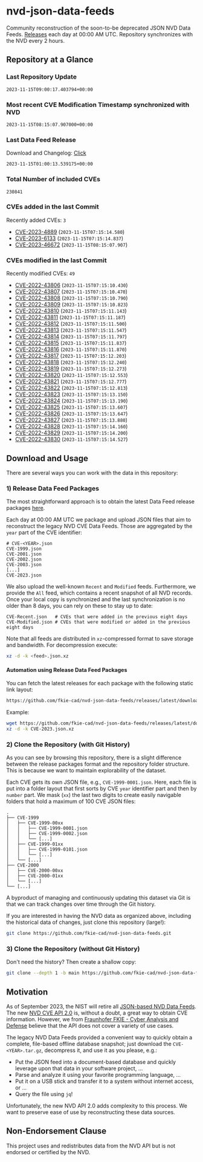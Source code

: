 # nvd-json-data-feeds

Community reconstruction of the soon-to-be deprecated JSON NVD Data Feeds. 
[Releases](https://github.com/fkie-cad/nvd-json-data-feeds/releases/latest) each day at 00:00 AM UTC.
Repository synchronizes with the NVD every 2 hours.

## Repository at a Glance

### Last Repository Update

```plain
2023-11-15T09:00:17.403794+00:00
```

### Most recent CVE Modification Timestamp synchronized with NVD

```plain
2023-11-15T08:15:07.907000+00:00
```

### Last Data Feed Release

Download and Changelog: [Click](https://github.com/fkie-cad/nvd-json-data-feeds/releases/latest)

```plain
2023-11-15T01:00:13.539175+00:00
```

### Total Number of included CVEs

```plain
230841
```

### CVEs added in the last Commit

Recently added CVEs: `3`

* [CVE-2023-4889](CVE-2023/CVE-2023-48xx/CVE-2023-4889.json) (`2023-11-15T07:15:14.580`)
* [CVE-2023-6133](CVE-2023/CVE-2023-61xx/CVE-2023-6133.json) (`2023-11-15T07:15:14.837`)
* [CVE-2023-46672](CVE-2023/CVE-2023-466xx/CVE-2023-46672.json) (`2023-11-15T08:15:07.907`)


### CVEs modified in the last Commit

Recently modified CVEs: `49`

* [CVE-2022-43806](CVE-2022/CVE-2022-438xx/CVE-2022-43806.json) (`2023-11-15T07:15:10.430`)
* [CVE-2022-43807](CVE-2022/CVE-2022-438xx/CVE-2022-43807.json) (`2023-11-15T07:15:10.470`)
* [CVE-2022-43808](CVE-2022/CVE-2022-438xx/CVE-2022-43808.json) (`2023-11-15T07:15:10.790`)
* [CVE-2022-43809](CVE-2022/CVE-2022-438xx/CVE-2022-43809.json) (`2023-11-15T07:15:10.823`)
* [CVE-2022-43810](CVE-2022/CVE-2022-438xx/CVE-2022-43810.json) (`2023-11-15T07:15:11.143`)
* [CVE-2022-43811](CVE-2022/CVE-2022-438xx/CVE-2022-43811.json) (`2023-11-15T07:15:11.187`)
* [CVE-2022-43812](CVE-2022/CVE-2022-438xx/CVE-2022-43812.json) (`2023-11-15T07:15:11.500`)
* [CVE-2022-43813](CVE-2022/CVE-2022-438xx/CVE-2022-43813.json) (`2023-11-15T07:15:11.547`)
* [CVE-2022-43814](CVE-2022/CVE-2022-438xx/CVE-2022-43814.json) (`2023-11-15T07:15:11.797`)
* [CVE-2022-43815](CVE-2022/CVE-2022-438xx/CVE-2022-43815.json) (`2023-11-15T07:15:11.837`)
* [CVE-2022-43816](CVE-2022/CVE-2022-438xx/CVE-2022-43816.json) (`2023-11-15T07:15:11.870`)
* [CVE-2022-43817](CVE-2022/CVE-2022-438xx/CVE-2022-43817.json) (`2023-11-15T07:15:12.203`)
* [CVE-2022-43818](CVE-2022/CVE-2022-438xx/CVE-2022-43818.json) (`2023-11-15T07:15:12.240`)
* [CVE-2022-43819](CVE-2022/CVE-2022-438xx/CVE-2022-43819.json) (`2023-11-15T07:15:12.273`)
* [CVE-2022-43820](CVE-2022/CVE-2022-438xx/CVE-2022-43820.json) (`2023-11-15T07:15:12.553`)
* [CVE-2022-43821](CVE-2022/CVE-2022-438xx/CVE-2022-43821.json) (`2023-11-15T07:15:12.777`)
* [CVE-2022-43822](CVE-2022/CVE-2022-438xx/CVE-2022-43822.json) (`2023-11-15T07:15:12.813`)
* [CVE-2022-43823](CVE-2022/CVE-2022-438xx/CVE-2022-43823.json) (`2023-11-15T07:15:13.150`)
* [CVE-2022-43824](CVE-2022/CVE-2022-438xx/CVE-2022-43824.json) (`2023-11-15T07:15:13.190`)
* [CVE-2022-43825](CVE-2022/CVE-2022-438xx/CVE-2022-43825.json) (`2023-11-15T07:15:13.607`)
* [CVE-2022-43826](CVE-2022/CVE-2022-438xx/CVE-2022-43826.json) (`2023-11-15T07:15:13.647`)
* [CVE-2022-43827](CVE-2022/CVE-2022-438xx/CVE-2022-43827.json) (`2023-11-15T07:15:13.880`)
* [CVE-2022-43828](CVE-2022/CVE-2022-438xx/CVE-2022-43828.json) (`2023-11-15T07:15:14.160`)
* [CVE-2022-43829](CVE-2022/CVE-2022-438xx/CVE-2022-43829.json) (`2023-11-15T07:15:14.200`)
* [CVE-2022-43830](CVE-2022/CVE-2022-438xx/CVE-2022-43830.json) (`2023-11-15T07:15:14.527`)


## Download and Usage

There are several ways you can work with the data in this repository:

### 1) Release Data Feed Packages

The most straightforward approach is to obtain the latest Data Feed release packages [here](https://github.com/fkie-cad/nvd-json-data-feeds/releases/latest).

Each day at 00:00 AM UTC we package and upload JSON files that aim to reconstruct the legacy NVD CVE Data Feeds.
Those are aggregated by the `year` part of the CVE identifier:

```
# CVE-<YEAR>.json
CVE-1999.json
CVE-2001.json
CVE-2002.json
CVE-2003.json
[...]
CVE-2023.json
```

We also upload the well-known `Recent` and `Modified` feeds.
Furthermore, we provide the `All` feed, which contains a recent snapshot of all NVD records.
Once your local copy is synchronized and the last synchronization is no older than 8 days, you can rely on these to stay up to date:

```plain
CVE-Recent.json   # CVEs that were added in the previous eight days
CVE-Modified.json # CVEs that were modified or added in the previous eight days
```

Note that all feeds are distributed in `xz`-compressed format to save storage and bandwidth.
For decompression execute:

```sh
xz -d -k <feed>.json.xz
```


#### Automation using Release Data Feed Packages

You can fetch the latest releases for each package with the following static link layout:

```sh
https://github.com/fkie-cad/nvd-json-data-feeds/releases/latest/download/CVE-<YEAR>.json.xz
```

Example:

```sh
wget https://github.com/fkie-cad/nvd-json-data-feeds/releases/latest/download/CVE-2023.json.xz
xz -d -k CVE-2023.json.xz
```

### 2) Clone the Repository (with Git History)

As you can see by browsing this repository, there is a slight difference between the release packages format and the repository folder structure.
This is because we want to maintain explorability of the dataset.

Each CVE gets its own JSON file, e.g., `CVE-1999-0001.json`.
Here, each file is put into a folder layout that first sorts by CVE `year` identifier part and then by `number` part.
We mask (`xx`) the last two digits to create easily navigable folders that hold a maximum of 100 CVE JSON files:

```plain
.
├── CVE-1999
│   ├── CVE-1999-00xx
│   │   ├── CVE-1999-0001.json
│   │   ├── CVE-1999-0002.json
│   │   └── [...]
│   ├── CVE-1999-01xx
│   │   ├── CVE-1999-0101.json
│   │   └── [...]
│   └── [...]
├── CVE-2000
│   ├── CVE-2000-00xx
│   ├── CVE-2000-01xx
│   └── [...]
└── [...]
```

A byproduct of managing and continuously updating this dataset via Git is that we can track changes over time through the Git history.

If you are interested in having the NVD data as organized above, including the historical data of changes, just clone this repository (large!):

```sh
git clone https://github.com/fkie-cad/nvd-json-data-feeds.git
```

### 3) Clone the Repository (without Git History)

Don't need the history? Then create a shallow copy:

```sh
git clone --depth 1 -b main https://github.com/fkie-cad/nvd-json-data-feeds.git
```

## Motivation

As of September 2023, the NIST will retire all [JSON-based NVD Data Feeds](https://nvd.nist.gov/vuln/data-feeds#divRetirementBanner-1).
The new [NVD CVE API 2.0](https://nvd.nist.gov/developers/vulnerabilities) is, without a doubt, a great way to obtain CVE information.
However, we from [Fraunhofer FKIE - Cyber Analysis and Defense](https://www.fkie.fraunhofer.de/en/departments/cad.html) believe that the API does not cover a variety of use cases.

The legacy NVD Data Feeds provided a convenient way to quickly obtain a complete, file-based offline database snapshot; just download the `CVE-<YEAR>.tar.gz`, decompress it, and use it as you please, e.g.:

* Put the JSON feed into a document-based database and quickly leverage upon that data in your software project, ...
* Parse and analyze it using your favorite programming language, ...
* Put it on a USB stick and transfer it to a system without internet access, or ...
* Query the file using `jq`!

Unfortunately, the new NVD API 2.0 adds complexity to this process.
We want to preserve ease of use by reconstructing these data sources.

## Non-Endorsement Clause

This project uses and redistributes data from the NVD API but is not endorsed or certified by the NVD.